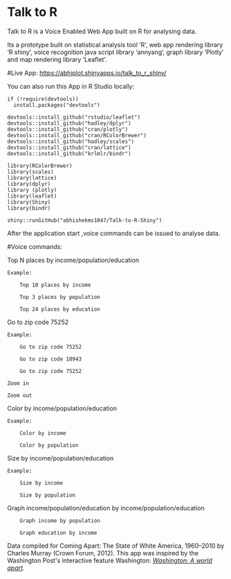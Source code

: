 # Talk to R 

Talk to R is a Voice Enabled Web App built on R for analysing data.

Its a prototype built on statistical analysis tool ‘R’, web app rendering library ‘R shiny’, voice recognition java script library ‘annyang’, graph library ‘Plotly’ and map rendering library ‘Leaflet’.

#Live App: https://abhiplot.shinyapps.io/talk_to_r_shiny/

You can also run this App in R Studio locally:

```
if (!require(devtools))
  install.packages("devtools")

devtools::install_github("rstudio/leaflet")
devtools::install_github("hadley/dplyr")
devtools::install_github("cran/plotly")
devtools::install_github("cran/RColorBrewer")
devtools::install_github("hadley/scales")
devtools::install_github("cran/lattice")
devtools::install_github("krlmlr/bindr")

library(RColorBrewer)
library(scales)
library(lattice)
library(dplyr)
library (plotly)
library(leaflet)
library(Shiny)
library(bindr)

shiny::runGitHub("abhishekms1047/Talk-to-R-Shiny")

```

After the application start ,voice commands can be issued to analyse data.

#Voice commands:



Top N places by income/population/education

    Example:
```
    Top 10 places by income
    
    Top 3 places by population
    
    Top 24 places by education
```
Go to zip code 75252

    Example:
```
    Go to zip code 75252

    Go to zip code 18943

    Go to zip code 75252
```

```
Zoom in
```

```
Zoom out
```


Color by income/population/education

    Example:
```
    Color by income

    Color by population
```


Size by income/population/education

    Example: 
```
    Size by income

    Size by population
```    

Graph income/population/education by income/population/education

   
```Example:
    Graph income by population

    Graph education by income 
```



Data compiled for Coming Apart: The State of White America, 1960–2010 by Charles Murray (Crown Forum, 2012). 
This app was inspired by the Washington Post's interactive feature Washington: _[Washington: A world apart](http://www.washingtonpost.com/sf/local/2013/11/09/washington-a-world-apart/)_.
